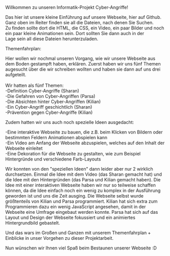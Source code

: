 Willkommen zu unseren Informatik-Projekt Cyber-Angriffe!

Das hier ist unsere kleine Einführung auf unsere Webseite, hier auf Github. Ganz oben im Reiter finden sie all die Dateien, nach denen Sie Suchen.<br>
Zu finden sollte dort die HTML, die CSS, ein Video, ein paar Bilder und noch ein paar kleine Animationen sein. Dort sollten Sie dann auch in der <br>
Lage sein all diese Dateien herunterzuladen.<br>

Themenfahrplan:

Hier wollen wir nochmal unseren Vorgang, wie wir unsere Webseite aus dem Boden gestampft haben, erklären. Zuerst haben wir uns fünf Themen
augesucht über die wir schreiben wollten und haben sie dann auf uns drei aufgeteilt.<br><br>
Wir hatten als fünf Themen:<br>
-Definition Cyber-Angriffe (Sharan)<br>
-Die Gefahren von Cyber-Angriffen (Parsa)<br>
-Die Absichten hinter Cyber-Angriffen (Kilian)<br>
-Ein Cyber-Angriff geschichtlich (Sharan)<br>
-Prävention gegen Cyber-Angriffe (Kilian)<br>

Zudem hatten wir uns auch noch spezielle Ideen ausgedacht:

-Eine interaktive Webseite zu bauen, die z.B. beim Klicken von Bildern oder bestimmten Feldern Animationen abspielen kann<br>
-Ein Video am Anfang der Webseite abzuspielen, welches auf den Inhalt der Webseite einleitet<br>
-Eine Dekoration für die Webseite zu gestalten, wie zum Beispiel Hintergründe und verschiedene Farb-Layouts<br>

Wir konnten von den "speziellen Ideen" dann leider aber nur 2 wirklich durchsetzen. Einmal die Idee mit dem Video (das Sharan gemacht hat) und
die Idee mit den Hintergründen (das Parsa und Kilian gemacht haben). Die Idee mit einer interaktiven Webseite haben wir nur so teilweise
schaffen können, da die Idee einfach noch ein wenig zu komplex in der Ausführung geworden ist und uns die Zeit ausging.
Die Webseite selbst wurde größtenteils von Kilian und Parsa programmiert. Kilian hat sich extra zum Programmieren dazu ein wenig JavaScript
angesehen, damit in der Webseite eine Umfrage eingebaut werden konnte. Parsa hat sich auf das Layout und Design der Webseite fokussiert und ein
animiertes Hintergrundbild gebastelt.

Und das wars im Großen und Ganzen mit unserem Themenfahrplan + Einblicke in unser Vorgehen zu dieser Projektarbeit.


Nun wünschen wir Ihnen viel Spaß beim Bestaunen unserer Webseite :D
